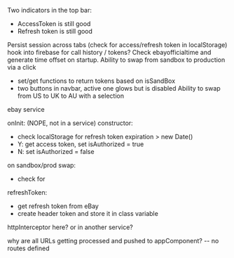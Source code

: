 Two indicators in the top bar:
- AccessToken is still good
- Refresh token is still good

Persist session across tabs (check for access/refresh token in localStorage)
hook into firebase for call history / tokens?
Check ebayofficialtime and generate time offset on startup.
Ability to swap from sandbox to production via a click
- set/get functions to return tokens based on isSandBox
- two buttons in navbar, active one glows but is disabled
Ability to swap from US to UK to AU with a selection






ebay service

onInit: (NOPE, not in a service)
constructor:
- check localStorage for refresh token expiration > new Date()
- Y: get access token, set isAuthorized = true
- N: set isAuthorized = false

on sandbox/prod swap:
- check for 

refreshToken:
- get refresh token from eBay
- create header token and store it in class variable

httpInterceptor here?  or in another service?

why are all URLs getting processed and pushed to appComponent? -- no routes defined



